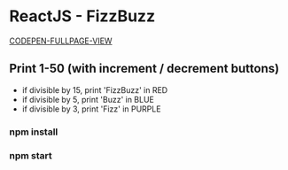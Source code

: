 # ReactJS - FizzBuzz
[CODEPEN-FULLPAGE-VIEW](https://codepen.io/dreyz420/full/MVEmvO/)
## Print 1-50 (with increment / decrement buttons)
- if divisible by 15, print 'FizzBuzz' in RED
- if divisible by 5, print 'Buzz' in BLUE
- if divisible by 3, print 'Fizz' in PURPLE

### npm install
### npm start

